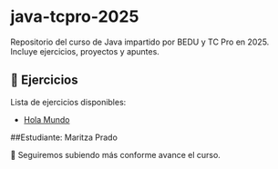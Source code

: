 # java-tcpro-2025
Repositorio del curso de Java impartido por BEDU y TC Pro en 2025. Incluye ejercicios, proyectos y apuntes.

## 📂 Ejercicios

Lista de ejercicios disponibles:

- [Hola Mundo](enlace)


##Estudiante:
Maritza Prado

🚀 Seguiremos subiendo más conforme avance el curso.
